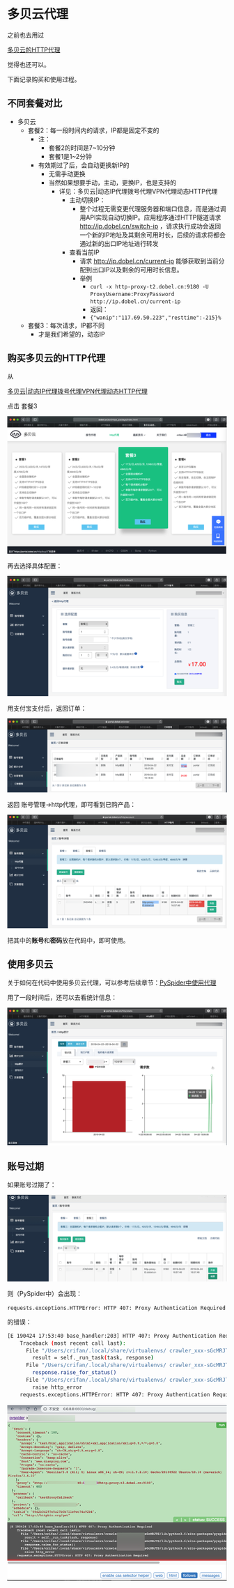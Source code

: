 # 多贝云代理

之前也去用过

[多贝云的HTTP代理](https://dobel.cn/act/https_pro/index.html)

觉得也还可以。

下面记录购买和使用过程。

## 不同套餐对比

* 多贝云
  * 套餐2：每一段时间内的请求，IP都是固定不变的
    * 注：
      * 套餐2的时间是7~10分钟
      * 套餐1是1~2分钟
    * 有效期过了后，会自动更换新IP的
      * 无需手动更换
      * 当然如果想要手动，主动，更换IP，也是支持的
        * 详见：多贝云|动态IP代理拨号代理VPN代理动态HTTP代理
          * 主动切换IP：
            * 整个过程无需变更代理服务器和端口信息，而是通过调用API实现自动切换IP。应用程序通过HTTP隧道请求 http://ip.dobel.cn/switch-ip ，请求执行成功会返回一个新的IP地址及其剩余可用时长，后续的请求将都会通过新的出口IP地址进行转发
          * 查看当前IP
            * 请求 http://ip.dobel.cn/current-ip 能够获取到当前分配到出口IP以及剩余的可用时长信息。
            * 举例
              * `curl -x http-proxy-t2.dobel.cn:9180 -U ProxyUsername:ProxyPassword http://ip.dobel.cn/current-ip`
              * 返回：
              * `{"wanip":"117.69.50.223","resttime":-215}%`
  * 套餐3：每次请求，IP都不同
    * 才是我们希望的，动态IP

## 购买多贝云的HTTP代理

从

[多贝云|动态IP代理拨号代理VPN代理动态HTTP代理](http://dobel.cn/act/https_package/index.html)

点击 套餐3

![dobel_proxy_suite_3 ](../../../../assets/img/dobel_proxy_suite_3.png)


再去选择具体配置：

![dobel_suite_3_options ](../../../../assets/img/dobel_suite_3_options.png)

用支付宝支付后，返回订单：

![dobel_order_list ](../../../../assets/img/dobel_order_list.png)

返回 账号管理->http代理，即可看到已购产品：

![dobel_http_proxy_list ](../../../../assets/img/dobel_http_proxy_list.png)

把其中的**账号**和**密码**放在代码中，即可使用。

## 使用多贝云

关于如何在代码中使用多贝云代理，可以参考后续章节：[PySpider中使用代理](http://book.crifan.com/books/web_transfer_proxy_tech/website/add_proxy/program_language/python/requests.html)

用了一段时间后，还可以去看统计信息：

![dobel_usage_statistics ](../../../../assets/img/dobel_usage_statistics.png)

## 账号过期

如果账号过期了：

![dobel_proxy_expired ](../../../../assets/img/dobel_proxy_expired.png)

则（PySpider中）会出现：

`requests.exceptions.HTTPError: HTTP 407: Proxy Authentication Required`

的错误：

```bash
[E 190424 17:53:40 base_handler:203] HTTP 407: Proxy Authentication Required
    Traceback (most recent call last):
      File "/Users/crifan/.local/share/virtualenvs/ crawler_xxx-sGcMRJTS/lib/python3.6/site-packages/pyspider/libs/base_handler.py", line 196, in run_task
        result = self._run_task(task, response)
      File "/Users/crifan/.local/share/virtualenvs/ crawler_xxx-sGcMRJTS/lib/python3.6/site-packages/pyspider/libs/base_handler.py", line 175, in _run_task
        response.raise_for_status()
      File "/Users/crifan/.local/share/virtualenvs/ crawler_xxx-sGcMRJTS/lib/python3.6/site-packages/pyspider/libs/response.py", line 184, in raise_for_status
        raise http_error
    requests.exceptions.HTTPError: HTTP 407: Proxy Authentication Required
```

![dobel_pyspider_err_expired ](../../../../assets/img/dobel_pyspider_err_expired.png)
